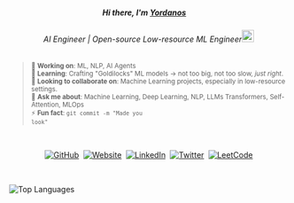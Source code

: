 <div align="center">
   <h5>Hi there, I'm <a href="https://hemant.codes">Yordanos</a> <img src="https://media.giphy.com/media/hvRJCLFzcasrR4ia7z/giphy.gif" width="13px"> </h5>
</div>

<div align="center">
<h6>AI Engineer | Open-source Low-resource ML Engineer<img src="https://media.giphy.com/media/WUlplcMpOCEmTGBtBW/giphy.gif" width="22"></h6>
</div>

> <sub>🔭 <strong>Working on</strong>: ML, NLP, AI Agents</sub>  
> <sub>🌱 <strong>Learning</strong>: Crafting "Goldilocks" ML models → not too big, not too slow, *just right*.</sub>  
> <sub>🤝 <strong>Looking to collaborate on</strong>: Machine Learning projects, especially in low-resource settings.</sub>  
> <sub>💬 <strong>Ask me about</strong>: Machine Learning, Deep Learning, NLP, LLMs Transformers, Self-Attention, MLOps</sub>  
> <sub>⚡ <strong>Fun fact</strong>: <code>git commit -m "Made you look"</code></sub>


<br>

<div align="center">

  [![GitHub](https://img.shields.io/badge/-GitHub-181717?style=flat-square&logo=github&logoColor=white)](https://github.com/yordanoswuletaw)&nbsp;
  [![Website](https://img.shields.io/badge/-Website-000000?style=flat-square&logo=vercel&logoColor=white)](https://yordanoswuletaw.vercel.app/)&nbsp;
  [![LinkedIn](https://img.shields.io/badge/-LinkedIn-0A66C2?style=flat-square&logo=linkedin&logoColor=white)](https://www.linkedin.com/in/yordanos-wuletaw)&nbsp;
  [![Twitter](https://img.shields.io/badge/-Twitter-1DA1F2?style=flat-square&logo=twitter&logoColor=white)](https://x.com/yordanos219)&nbsp;
  [![LeetCode](https://img.shields.io/badge/-LeetCode-FFA116?style=flat-square&logo=leetcode&logoColor=white)](https://leetcode.com/u/yordanoswuletaw)

</div>

<br>

<p>
  <img align="left" src="https://github-readme-stats.vercel.app/api/top-langs?username=yordanoswuletaw&show_icons=true&locale=en&layout=compact&bg_color=00000000&hide_border=true" alt="Top Languages" />
</p>

<!-- <p>
  &nbsp;<img align="center" src="https://github-readme-stats.vercel.app/api?username=yordanoswuletaw&show_icons=true&locale=en&bg_color=00000000&hide_border=true" alt="GitHub Stats" />
</p> -->







